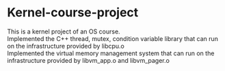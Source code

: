 # Kernel-course-project
This is a kernel project of an OS course. <br />
Implemented the C++ thread, mutex, condition variable library that can run on the infrastructure provided by libcpu.o <br />
Implemented the virtual memory management system that can run on the infrastructure provided by libvm_app.o and libvm_pager.o <br />

